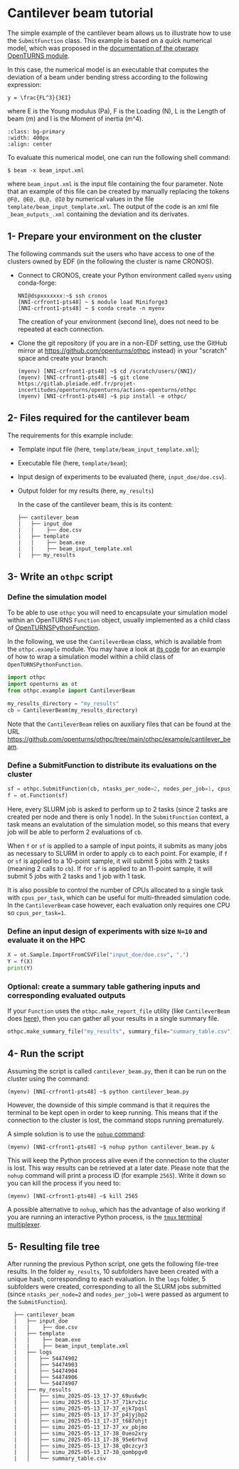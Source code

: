 # Cantilever beam tutorial

The simple example of the cantilever beam allows us to illustrate how to use the `SubmitFunction` class. This example is based on a quick numerical model, which was proposed in the [documentation of the otwrapy OpenTURNS module](https://openturns.github.io/otwrapy/master/beam_wrapper.html).

In this case, the numerical model is an executable that computes the deviation of a beam under bending stress according to the following expression:  
```{math}
y = \frac{FL^3}{3EI}
```
where E is the Young modulus (Pa),
F is the Loading (N),
L is the Length of beam (m)
and I is the Moment of inertia (m^4).

```{image} beam.png
:class: bg-primary
:width: 400px
:align: center
```

To evaluate this numerical model, one can run the following shell command: 
```
$ beam -x beam_input.xml
```
where `beam_input.xml` is the input file containing the four parameter. Note that an example of this file can be created by manually replacing the tokens `@F@, @E@, @L@, @I@` by numerical values in the file `template/beam_input_template.xml`. The output of the code is an xml file `_beam_outputs_.xml` containing the deviation and its derivates.

## 1- Prepare your environment on the cluster

The following commands suit the users who have access to one of the clusters owned by EDF (in the following the cluster is name CRONOS). 
- Connect to CRONOS, create your Python environment called `myenv` using conda-forge:
  ```
  NNI@dspxxxxxxx:~$ ssh cronos
  [NNI-crfront1-pts48] ~ $ module load Miniforge3
  [NNI-crfront1-pts48] ~ $ conda create -n myenv 
  ```
  The creation of your environment (second line), does not need to be repeated at each connection.

- Clone the git repository (if you are in a non-EDF setting, use the GitHub mirror at <https://github.com/openturns/othpc> instead) in your "scratch" space and create your branch:
  ```
  (myenv) [NNI-crfront1-pts48] ~$ cd /scratch/users/{NNI}/
  (myenv) [NNI-crfront1-pts48] ~$ git clone https://gitlab.pleiade.edf.fr/projet-incertitudes/openturns/openturns/actions-openturns/othpc
  (myenv) [NNI-crfront1-pts48] ~$ pip install -e othpc/
  ```

## 2- Files required for the cantilever beam  

The requirements for this example include:

- Template input file (here, `template/beam_input_template.xml`);

- Executable file (here, `template/beam`);

- Input design of experiments to be evaluated (here, `input_doe/doe.csv`).

- Output folder for my results (here, `my_results`)

  In the case of the cantilever beam, this is its content:
  ```
  ├── cantilever_beam
  |   ├── input_doe
  |   |    ├── doe.csv 
  |   ├── template
  |   |    ├── beam.exe
  |   |    ├── beam_input_template.xml
  |   ├── my_results 
  ```

## 3- Write an `othpc` script


### Define the simulation model

To be able to use `othpc` you will need to encapsulate your simulation model within an OpenTURNS `Function` object,
usually implemented as a child class of [OpenTURNSPythonFunction](https://openturns.github.io/openturns/master/user_manual/_generated/openturns.OpenTURNSPythonFunction.html).

In the following, we use the `CantileverBeam` class, which is available from the `othpc.example` module. You may have a look at [its code](https://github.com/openturns/othpc/blob/main/othpc/example/cantilever_beam/cantilever_beam.py) for an example of how to wrap a simulation model within a child class of `OpenTURNSPythonFunction`.

```Python
import othpc
import openturns as ot
from othpc.example import CantileverBeam

my_results_directory = "my_results"
cb = CantileverBeam(my_results_directory)
```

Note that the `CantileverBeam` relies on auxiliary files that can be found at the URL <https://github.com/openturns/othpc/tree/main/othpc/example/cantilever_beam>.

### Define a SubmitFunction to distribute its evaluations on the cluster

```Python
sf = othpc.SubmitFunction(cb, ntasks_per_node=2, nodes_per_job=1, cpus_per_task=1, timeout_per_job=5)
f = ot.Function(sf)
```
Here, every SLURM job is asked to perform up to 2 tasks (since 2 tasks are created per node and there is only 1 node).
In the `SubmitFunction` context, a task means an evalutation of the simulation model, so this means that every job will be able to perform 2 evaluations of `cb`.

When `f` or `sf` is applied to a sample of input points, it submits as many jobs as necessary to SLURM in order to apply `cb` to each point.
For example, if `f` or `sf` is applied to a 10-point sample, it will submit 5 jobs with 2 tasks (meaning 2 calls to `cb`).
If `f`or `sf` is applied to an 11-point sample, it will submit 5 jobs with 2 tasks and 1 job with 1 task.

It is also possible to control the number of CPUs allocated to a single task with `cpus_per_task`, which can be useful for multi-threaded simulation code.
In the `CantileverBeam` case however, each evaluation only requires one CPU so `cpus_per_task=1`.

### Define an input design of experiments with size `N=10` and evaluate it on the HPC

```Python
X = ot.Sample.ImportFromCSVFile("input_doe/doe.csv", ",")
Y = f(X)
print(Y)
```

### Optional: create a summary table gathering inputs and corresponding evaluated outputs

If your `Function` uses the `othpc.make_report_file` utility (like `CantileverBeam` does [here](https://github.com/openturns/othpc/blob/1981badf0328a1c354b32b08ba6a96b4be69a03e/othpc/example/cantilever_beam/cantilever_beam.py#L138)), then you can
gather all your results in a single summary file.


```Python
othpc.make_summary_file("my_results", summary_file="summary_table.csv")
```

## 4- Run the script

Assuming the script is called `cantilever_beam.py`, then it can be run on the cluster using the command:

```
(myenv) [NNI-crfront1-pts48] ~$ python cantilever_beam.py
```

However, the downside of this simple command is that it requires the terminal to be kept open in order to keep running. This means that if the connection to the cluster is lost, the command stops running prematurely.

A simple solution is to use the [`nohup` command](https://www.digitalocean.com/community/tutorials/nohup-command-in-linux):

```
(myenv) [NNI-crfront1-pts48] ~$ nohup python cantilever_beam.py &
```

This will keep the Python process alive even if the connection to the cluster is lost. This way results can be retrieved at a later date. Please note that the `nohup` command will print a process ID (for example `2565`). Write it down so you can kill the process if you need to:

```
(myenv) [NNI-crfront1-pts48] ~$ kill 2565
```

A possible alternative to `nohup`, which has the advantage of also working if you are running an interactive Python process, is the [`tmux` terminal multiplexer](https://hamvocke.com/blog/a-quick-and-easy-guide-to-tmux/).

## 5- Resulting file tree

After running the previous Python script, one gets the following file-tree results. 
In the folder `my_results`, 10 subfolders have been created with a unique hash, corresponding to each evaluation. 
In the `logs` folder, 5 subfolders were created, corresponding to all the SLURM jobs submitted (since `ntasks_per_node=2` and `nodes_per_job=1` were passed as argument to the `SubmitFunction`).

```
  ├── cantilever_beam
  |   ├── input_doe
  |   |    ├── doe.csv 
  |   ├── template
  |   |    ├── beam.exe
  |   |    ├── beam_input_template.xml
  |   ├── logs
  |   │   ├── 54474902
  |   │   ├── 54474903
  |   │   ├── 54474904
  |   │   ├── 54474906
  |   │   └── 54474907
  |   ├── my_results
  |   │   ├── simu_2025-05-13_17-37_69us6w9c
  |   │   ├── simu_2025-05-13_17-37_71krv2ic
  |   │   ├── simu_2025-05-13_17-37_ejk7pqsl
  |   │   ├── simu_2025-05-13_17-37_p4jyjbp2
  |   │   ├── simu_2025-05-13_17-37_t687ohjt
  |   │   ├── simu_2025-05-13_17-37_xv_pbjmo
  |   │   ├── simu_2025-05-13_17-38_0ueo2xry
  |   │   ├── simu_2025-05-13_17-38_95e6rhvd
  |   │   ├── simu_2025-05-13_17-38_q0czcyr3
  |   │   ├── simu_2025-05-13_17-38_qombpgv0
  |   │   └── summary_table.csv
```
